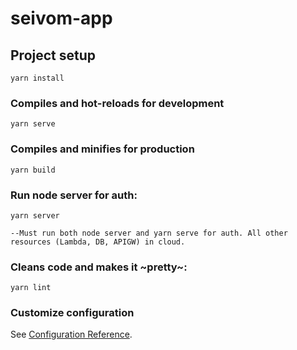 # seivom-app

## Project setup
```
yarn install
```

### Compiles and hot-reloads for development
```
yarn serve
```

### Compiles and minifies for production
```
yarn build
```

### Run node server for auth:
```
yarn server 

--Must run both node server and yarn serve for auth. All other resources (Lambda, DB, APIGW) in cloud.

```

### Cleans code and makes it ~pretty~:
```
yarn lint
```
### Customize configuration
See [Configuration Reference](https://cli.vuejs.org/config/).
